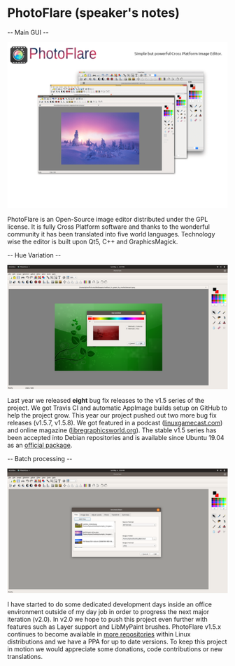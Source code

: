 # PhotoFlare (speaker's notes)

-- Main GUI --

![](photoflare-0.png)

PhotoFlare is an Open-Source image editor distributed under the GPL license. It is fully Cross Platform software and thanks to the wonderful community it has been translated into five world languages. Technology wise the editor is built upon Qt5, C++ and GraphicsMagick.

-- Hue Variation --

![](photoflare-1.png)

Last year we released **eight** bug fix releases to the v1.5 series of the project. We got Travis CI and automatic AppImage builds setup on GitHub to help the project grow. This year our project pushed out two more bug fix releases (v1.5.7, v1.5.8). We got featured in a podcast ([linuxgamecast.com](https://linuxgamecast.com/2018/12/lwdw-147-linux-in-2019/)) and online magazine ([libregraphicsworld.org](http://libregraphicsworld.org/blog/entry/photoflare-interview-2019)). The stable v1.5 series has been accepted into Debian repositories and is available since Ubuntu 19.04 as an [official package](https://packages.ubuntu.com/source/disco/photoflare).

-- Batch processing --

![](photoflare-2.png)

I have started to do some dedicated development days inside an office environment outside of my day job in order to progress the next major iteration (v2.0). In v2.0 we hope to push this project even further with features such as Layer support and LibMyPaint brushes. PhotoFlare v1.5.x continues to become available in [more repositories](https://repology.org/project/photoflare/versions) within Linux distributions and we have a PPA for up to date versions. To keep this project in motion we would appreciate some donations, code contributions or new translations.
